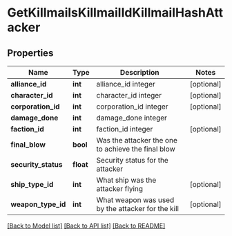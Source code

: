 # GetKillmailsKillmailIdKillmailHashAttacker

## Properties
Name | Type | Description | Notes
------------ | ------------- | ------------- | -------------
**alliance_id** | **int** | alliance_id integer | [optional] 
**character_id** | **int** | character_id integer | [optional] 
**corporation_id** | **int** | corporation_id integer | [optional] 
**damage_done** | **int** | damage_done integer | 
**faction_id** | **int** | faction_id integer | [optional] 
**final_blow** | **bool** | Was the attacker the one to achieve the final blow | 
**security_status** | **float** | Security status for the attacker | 
**ship_type_id** | **int** | What ship was the attacker flying | [optional] 
**weapon_type_id** | **int** | What weapon was used by the attacker for the kill | [optional] 

[[Back to Model list]](../README.md#documentation-for-models) [[Back to API list]](../README.md#documentation-for-api-endpoints) [[Back to README]](../README.md)


